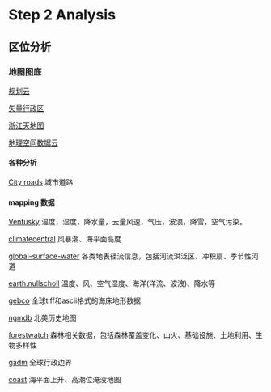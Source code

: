 # Step 2 Analysis
## 区位分析
### 地图图底
[规划云](http://guihuayun.com/maps/index.php)

[矢量行政区](http://datav.aliyun.com/tools/atlas/index.html#&lat=29.17737905146851&lng=120.43414449999997&zoom=7.5)

[浙江天地图](https://zhejiang.tianditu.gov.cn)

[地理空间数据云](http://www.gscloud.cn/home#page1/1)

#### 各种分析

[City roads](https://anvaka.github.io/city-roads/)
城市道路

#### mapping 数据
[Ventusky](https://www.ventusky.com/)
温度，湿度，降水量，云量风速，气压，波浪，降雪，空气污染。

[climatecentral](https://ss2.climatecentral.org/)
风暴潮、海平面高度

[global-surface-water](https://global-surface-water.appspot.com/map)
各类地表径流信息，包括河流洪泛区、冲积扇、季节性河道

[earth.nullscholl](https://earth.nullschool.net/)
温度、风、空气湿度、海洋(洋流、波浪)、降水等

[gebco](https://download.gebco.net/)
全球tiff和ascii格式的海床地形数据

[ngmdb](https://ngmdb.usgs.gov/topoview/viewer/)
北美历史地图

[forestwatch](https://www.globalforestwatch.org/map/)
森林相关数据，包括森林覆盖变化、山火、基础设施、土地利用、生物多样性

[gadm](https://gadm.org/index.html)
全球行政边界

[coast](https://coast.noaa.gov/slr/)
海平面上升、高潮位淹没地图
